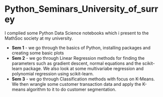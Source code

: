 # Python_Seminars_University_of_surrey
I complied some Python Data Science notebooks which i present to the MathSoc society at my university.

* **Sem 1** - we go through the basics of Python, installing packages and creating some basic plots
* **Sem 2** - we go through Linear Regression methods for finding the parameters such as gradient descent, normal equations and the scikit-learn package. We also look at some multivariabe regression and polynomial regression using scikit-learn. 
* **Sem 3** - we go through Classification methods with focus on K-Means. We then wrangle some customer transaction data and apply the K-means algorithm to it to do customer segmentation. 
